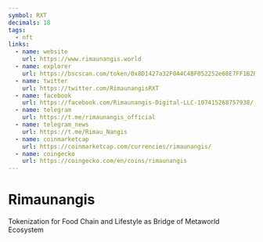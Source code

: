 ```yaml
---
symbol: RXT
decimals: 18
tags:
  - nft
links:
  - name: website
    url: https://www.rimaunangis.world
  - name: explorer
    url: https://bscscan.com/token/0x8D1427a32F0A4C4BF052252e68E7FF1B2Ba80c01
  - name: twitter
    url: https://twitter.com/RimaunangisRXT
  - name: facebook
    url: https://facebook.com/Rimaunangis-Digital-LLC-107415268757938/
  - name: telegram
    url: https://t.me/rimaunangis_official
  - name: telegram_news
    url: https://t.me/Rimau_Nangis
  - name: coinmarketcap
    url: https://coinmarketcap.com/currencies/rimaunangis/
  - name: coingecko
    url: https://coingecko.com/en/coins/rimaunangis
---
```


# Rimaunangis

Tokenization for Food Chain and Lifestyle as Bridge of Metaworld Ecosystem
